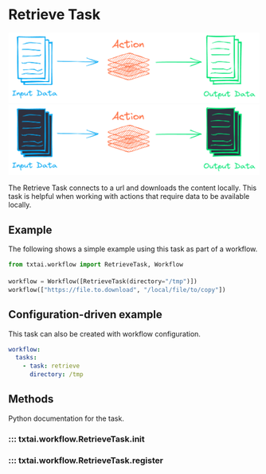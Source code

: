 # Retrieve Task

![task](../images/task.png#only-light)
![task](../images/task-dark.png#only-dark)

The Retrieve Task connects to a url and downloads the content locally. This task is helpful when working with actions that require data to be available locally.

## Example

The following shows a simple example using this task as part of a workflow.

```python
from txtai.workflow import RetrieveTask, Workflow

workflow = Workflow([RetrieveTask(directory="/tmp")])
workflow(["https://file.to.download", "/local/file/to/copy"])
```

## Configuration-driven example

This task can also be created with workflow configuration.

```yaml
workflow:
  tasks:
    - task: retrieve
      directory: /tmp
```

## Methods

Python documentation for the task.

### ::: txtai.workflow.RetrieveTask.__init__
### ::: txtai.workflow.RetrieveTask.register
